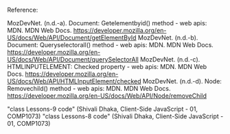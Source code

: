Reference: 

MozDevNet. (n.d.-a). Document: Getelementbyid() method - web apis: MDN. MDN Web Docs. https://developer.mozilla.org/en-US/docs/Web/API/Document/getElementById 
MozDevNet. (n.d.-b). Document: Queryselectorall() method - web apis: MDN. MDN Web Docs. https://developer.mozilla.org/en-US/docs/Web/API/Document/querySelectorAll 
MozDevNet. (n.d.-c). HTMLINPUTELEMENT: Checked property - web apis: MDN. MDN Web Docs. https://developer.mozilla.org/en-US/docs/Web/API/HTMLInputElement/checked 
MozDevNet. (n.d.-d). Node: Removechild() method - web apis: MDN. MDN Web Docs. https://developer.mozilla.org/en-US/docs/Web/API/Node/removeChild 

"class Lessons-9 code" (Shivali Dhaka, Client-Side JavaScript - 01, COMP1073) 
"class Lessons-8 code" (Shivali Dhaka, Client-Side JavaScript - 01, COMP1073)
